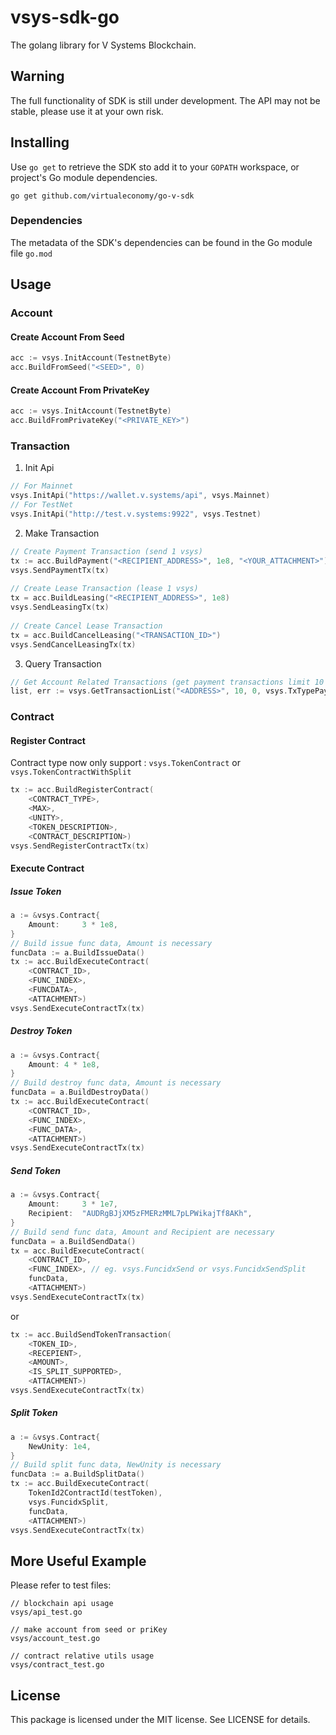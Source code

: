 # vsys-sdk-go
The golang library for V Systems Blockchain.

## Warning

The full functionality of SDK is still under development. The API may not be stable, please use it at your own risk.

## Installing

Use `go get` to retrieve the SDK sto add it to your `GOPATH` workspace, or
project's Go module dependencies.

	go get github.com/virtualeconomy/go-v-sdk
	
### Dependencies

The metadata of the SDK's dependencies can be found in the Go module file `go.mod`

## Usage

### Account 

#### Create Account From Seed

```go
acc := vsys.InitAccount(TestnetByte)
acc.BuildFromSeed("<SEED>", 0)
```

#### Create Account From PrivateKey
```go
acc := vsys.InitAccount(TestnetByte)
acc.BuildFromPrivateKey("<PRIVATE_KEY>")
```

### Transaction

1. Init Api

```go
// For Mainnet
vsys.InitApi("https://wallet.v.systems/api", vsys.Mainnet)
// For TestNet
vsys.InitApi("http://test.v.systems:9922", vsys.Testnet)

```

2. Make Transaction
```go
// Create Payment Transaction (send 1 vsys)
tx := acc.BuildPayment("<RECIPIENT_ADDRESS>", 1e8, "<YOUR_ATTACHMENT>")
vsys.SendPaymentTx(tx)
	
// Create Lease Transaction (lease 1 vsys)
tx = acc.BuildLeasing("<RECIPIENT_ADDRESS>", 1e8)
vsys.SendLeasingTx(tx)
    
// Create Cancel Lease Transaction
tx = acc.BuildCancelLeasing("<TRANSACTION_ID>")
vsys.SendCancelLeasingTx(tx)
```

3. Query Transaction
```go
// Get Account Related Transactions (get payment transactions limit 10 offset 0)
list, err := vsys.GetTransactionList("<ADDRESS>", 10, 0, vsys.TxTypePayment)
```

### Contract

#### Register Contract

Contract type now only support : `vsys.TokenContract` or `vsys.TokenContractWithSplit`

```go
tx := acc.BuildRegisterContract(
    <CONTRACT_TYPE>,
    <MAX>,
    <UNITY>,
    <TOKEN_DESCRIPTION>,
    <CONTRACT_DESCRIPTION>)
vsys.SendRegisterContractTx(tx)
```

#### Execute Contract


##### Issue Token

```go
a := &vsys.Contract{
    Amount:     3 * 1e8,
}
// Build issue func data, Amount is necessary
funcData := a.BuildIssueData()
tx := acc.BuildExecuteContract(
    <CONTRACT_ID>,
    <FUNC_INDEX>,
    <FUNCDATA>,
    <ATTACHMENT>)
vsys.SendExecuteContractTx(tx)
```

##### Destroy Token

```go
a := &vsys.Contract{
    Amount: 4 * 1e8,
}
// Build destroy func data, Amount is necessary
funcData = a.BuildDestroyData()
tx := acc.BuildExecuteContract(
    <CONTRACT_ID>,
    <FUNC_INDEX>,
    <FUNC_DATA>,
    <ATTACHMENT>)
vsys.SendExecuteContractTx(tx)
```

##### Send Token

```go
a := &vsys.Contract{
    Amount:     3 * 1e7,
    Recipient:  "AUDRgBJjXM5zFMERzMML7pLPWikajTf8AKh",
}
// Build send func data, Amount and Recipient are necessary
funcData = a.BuildSendData()
tx = acc.BuildExecuteContract(
    <CONTRACT_ID>,
    <FUNC_INDEX>, // eg. vsys.FuncidxSend or vsys.FuncidxSendSplit
    funcData,
    <ATTACHMENT>)
vsys.SendExecuteContractTx(tx)
```

or

```go
tx := acc.BuildSendTokenTransaction(
    <TOKEN_ID>,
    <RECEPIENT>,
    <AMOUNT>,
    <IS_SPLIT_SUPPORTED>,
    <ATTACHMENT>)
vsys.SendExecuteContractTx(tx)
```

##### Split Token

```go
a := &vsys.Contract{
    NewUnity: 1e4,
}
// Build split func data, NewUnity is necessary
funcData := a.BuildSplitData()
tx := acc.BuildExecuteContract(
    TokenId2ContractId(testToken),
    vsys.FuncidxSplit,
    funcData,
    <ATTACHMENT>) 
vsys.SendExecuteContractTx(tx)
```

## More Useful Example
Please refer to test files:
```
// blockchain api usage
vsys/api_test.go

// make account from seed or priKey
vsys/account_test.go

// contract relative utils usage 
vsys/contract_test.go
```

## License ##

This package is licensed under the MIT license. See LICENSE for details.